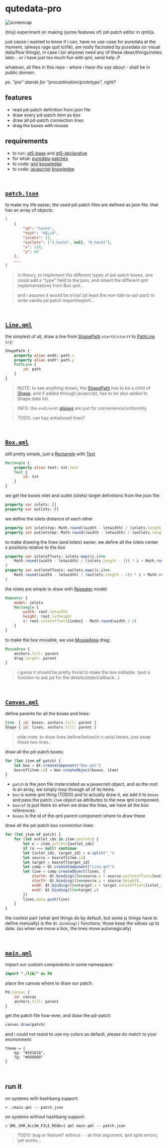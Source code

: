 # qutedata-pro

![screencap](screencap.gif?raw=true)

(tiny) experiment on making (some features of) pd-patch editor in qml/js.

just cause i wanted to know if i can, have no use-case for puredata at the moment, (always rage quit tcl/tk), am really facinated by puredata (or visual data/flow things), in case i (or anyone) need any of these ideas/things/notes later... or i have just too much fun with qml, send help ;P

whatever, all files in this repo - _where i have the say about_ - shall be in public domain.

_ps. "pro" stands for "procastination/prototype", right?_

## features

- read pd-patch definition from json file
- draw every pd-patch item as box
- draw all pd-patch connection lines
- drag the boxes with mouse

## requirements

- to run: [qt5-base](https://archlinux.org/packages/extra/x86_64/qt5-base/) and [qt5-declarative](https://archlinux.org/packages/extra/x86_64/qt5-declarative/)
- for what: [puredata](http://puredata.info/) [patches](http://msp.ucsd.edu/Pd_documentation/x2.htm)
- to code: [qml](https://doc.qt.io/qt-5/qmlapplications.html) [knowledge](https://qmlbook.github.io/)
- to code: [javascript](https://developer.mozilla.org/en-US/docs/Web/javascript) [knowledge](https://doc.qt.io/qt-5/qtqml-javascript-expressions.html)

<br>

## [`patch.json`](./patch.json)

to make my life easier, the used pd-patch files are defined as json file. that has an array of objects:

```json
[
	{
		"id": "hash1",
		"text": "HELLO",
		"inlets": [],
		"outlets": ["1_hash2", null, "0_hash2"],
		"x": 130,
		"y": 60
	},
	...
]
```

> in theory, to implement the different types of pd-patch boxes, one could add a "type" field to the json, and inherit the different qml implementations from Box.qml...

> and i assume it would be trivial (at least the non-talk-to-pd-part) to write vanilla pd patch import/export...

<br>

## [`Line.qml`](./lib/Line.qml)

the simplest of all, draw a line from [ShapePath](https://doc.qt.io/qt-5/qml-qtquick-shapes-shapepath.html) `startX/startY` to [PathLine](https://doc.qt.io/qt-5/qml-qtquick-pathline.html) `x/y`:

```qml
ShapePath {
	property alias endX: path.x
	property alias endY: path.y
	PathLine {
		id: path
	}
}
```

> NOTE: to see anything drawn, the [ShapePath](https://doc.qt.io/qt-5/qml-qtquick-shapes-shapepath.html) has to be a child of [Shape](https://doc.qt.io/qt-5/qml-qtquick-shapes-shape.html). and if added through javascript, has to be also added to Shape.data list.

> INFO: the `endX/endY` [aliases](https://doc.qt.io/qt-5/qtqml-syntax-objectattributes.html) are just for convenience/uniformity

> TODO: can haz antialiased lines?

<br>

## [`Box.qml`](./lib/Box.qml)

still pretty simple, just a [Rectangle](https://doc.qt.io/qt-5/qml-qtquick-rectangle.html) with [Text](https://doc.qt.io/qt-5/qml-qtquick-text.html)

```qml
Rectangle {
	property alias text: txt.text
	Text {
		id: txt
	}
}
```

we get the boxes inlet and outlet (iolets) target definitions from the json file:

```qml
property var inlets: []
property var outlets: []
```

we define the iolets distance of each other
```qml
property int inletstep: Math.round((width - letwidth) / (inlets.length - 1))
property int outletstep: Math.round((width - letwidth) / (outlets.length - 1))
```

to make drawing the lines (and iolets) easier, we define all the iolets center x positions relative to the box
```qml
property var inletoffsets: inlets.map((c,i)=>
	Math.round((width - letwidth) / (inlets.length - 1)) * i + Math.round(letwidth / 2)
)
property var outletoffsets: outlets.map((c,i)=>
	Math.round((width - letwidth) / (outlets.length - 1)) * i + Math.round(letwidth / 2)
)
```

the iolets are simple to draw with [Repeater](https://doc.qt.io/qt-5/qml-qtquick-repeater.html) model:
```qml
Repeater {
	model: inlets
	Rectangle {
		width: root.letwidth
		height: root.letheight
		x: root.inletoffsets[index] - Math.round(width / 2)
	}
}
```

to make the box movable, we use [MouseArea](https://doc.qt.io/qt-5/qml-qtquick-mousearea.html) drag:
```qml
MouseArea {
	anchors.fill: parent
	drag.target: parent
}
```

> i guess it should be pretty trivial to make the box editable. (and a function to ask pd for the details/state/callback...)

<br>

## [`Canvas.qml`](./lib/Canvas.qml)

define parents for all the boxes and lines:
```qml
Item  { id: boxes; anchors.fill: parent }
Shape { id: lines; anchors.fill: parent }
```

> side-note: to draw lines before/below(in z-axis) boxes, just swap these two lines..

draw all the pd-patch boxes:

```javascript
for (let item of patch) {
	let box = Qt.createComponent("Box.qml")
	boxref[item.id] = box.createObject(boxes, item)
}
```

- `patch` is the json file instanciated as a javascript object, and as the root is an array, we simply loop through all of its items.
- `box` is some qml thing (TODO) and to actually draw it, we add it to `boxes` and pass the patch `item` object as attributes to the new qml component.
- `boxref` is just there so when we draw the lines, we have all the box references.
- `boxes` is the id of the qml parent component where to draw these

draw all the pd-patch box connection lines:

```javascript
for (let item of patch) {
	for (let outlet_idx in item.outlets) {
		let o = item.outlets[outlet_idx]
		if (o === null) continue
		let [inlet_idx, target_id] = o.split("_")
		let source = boxref[item.id]
		let target = boxref[target_id]
		let comp = Qt.createComponent("Line.qml")
		let line = comp.createObject(lines, {
			startX: Qt.binding(()=>source.x + source.outletoffsets[outlet_idx]),
			startY: Qt.binding(()=>source.y + source.height),
			endX: Qt.binding(()=>target.x + target.inletoffsets[inlet_idx]),
			endY: Qt.binding(()=>target.y)
		})
		lines.data.push(line)
	}
}
```

the coolest part (what qml things do by default, but some js things have to define manually) is the `Qt.binding()` functions, those keep the values up to date. (so when we move a box, the lines move automagically)

<br>

## [`main.qml`](./main.qml)

import our custom components in some namespace:
```qml
import "./lib/" as Pd
```

place the canvas where to draw our patch:
```qml
Pd.Canvas {
	id: canvas
	anchors.fill: parent
}
```

get the patch file how-ever, and draw the pd-patch:
```javascript
canvas.draw(patch)
```

and i could not resist to use my colors as default, please do match to your environment:
```
theme = {
	bg: "#161616",
	fg: "#606060"
}
```

<br>

## run it

on systems with hashbang support:

```shell
> ./main.qml -- patch.json
```

on systems without hashbang support:
```shell
> QML_XHR_ALLOW_FILE_READ=1 qml main.qml -- patch.json
```

> TODO: bug or feature? without `--`  as first argument, qml spits errors, yet works...
